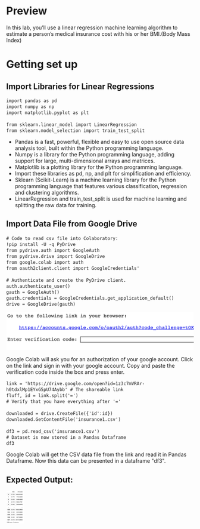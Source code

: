 # Preview

In this lab, you’ll use a linear regression machine learning algorithm to estimate a person’s medical insurance cost with his or her BMI.(Body Mass Index)

# Getting set up

## Import Libraries for Linear Regressions

	import pandas as pd
	import numpy as np
	import matplotlib.pyplot as plt
	
	from sklearn.linear_model import LinearRegression
	from sklearn.model_selection import train_test_split 

* Pandas is a fast, powerful, flexible and easy to use open source data analysis tool, built within the Python programming language.
* Numpy is a library for the Python programming language, adding support for large, multi-dimensional arrays and matrices.
* Matplotlib is a plotting library for the Python programming language.
* Import these libraries as pd, np, and plt for simplification and efficiency.
* Sklearn (Scikit-Learn) is a machine learning library for the Python programming language that features various classification, regression and clustering algorithms.
* LinearRegression and train_test_split is used for machine learning and splitting the raw data for training.

## Import Data File from Google Drive

	# Code to read csv file into Colaboratory:
	!pip install -U -q PyDrive
	from pydrive.auth import GoogleAuth
	from pydrive.drive import GoogleDrive
	from google.colab import auth
	from oauth2client.client import GoogleCredentials'

	# Authenticate and create the PyDrive client.
	auth.authenticate_user()
	gauth = GoogleAuth()
	gauth.credentials = GoogleCredentials.get_application_default()
	drive = GoogleDrive(gauth)

![Google Drive Authorization](GoogleDriveAuthorization.png)

Google Colab will ask you for an authorization of your google account. Click on the link and sign in with your google account. Copy and paste the verification code inside the box and press enter.

	link = 'https://drive.google.com/open?id=1z3c7mVRAr-h0tdxlMp1EYxG5pU74Aybb' # The shareable link
	fluff, id = link.split('=')
	# Verify that you have everything after '='
	
	downloaded = drive.CreateFile({'id':id}) 
	downloaded.GetContentFile('insurance1.csv')  
	
	df3 = pd.read_csv('insurance1.csv')
	# Dataset is now stored in a Pandas Dataframe
	df3
	
Google Colab will get the CSV data file from the link and read it in Pandas Dataframe. Now this data can be presented in a dataframe "df3". 

## Expected Output:

<img src="InsuranceData.png" width="48">


